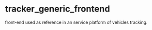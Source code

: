 # tracker_generic_frontend
front-end used as reference in an service platform of vehicles tracking.
